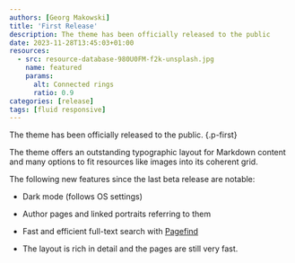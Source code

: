 ```yaml
---
authors: [Georg Makowski]
title: 'First Release'
description: The theme has been officially released to the public
date: 2023-11-28T13:45:03+01:00
resources:
  - src: resource-database-980U0FM-f2k-unsplash.jpg
    name: featured
    params:
      alt: Connected rings
      ratio: 0.9
categories: [release]
tags: [fluid responsive]
---
```


The theme has been officially released to the public.
{.p-first}
<!--more-->

The theme offers an outstanding typographic layout for Markdown content and many options to fit resources like images into its coherent grid.

The following new features since the last beta release are notable:

- Dark mode (follows OS settings)

- Author pages and linked portraits referring to them

- Fast and efficient full-text search with [Pagefind](https://pagefind.app)

- The layout is rich in detail and the pages are still very fast.
